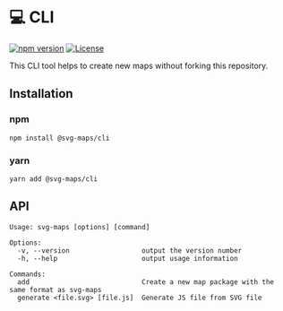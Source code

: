 # 💻 CLI

[![npm version](https://img.shields.io/npm/v/@svg-maps/cli)](https://www.npmjs.com/package/@svg-maps/cli)
[![License](https://img.shields.io/github/license/VictorCazanave/svg-maps/cli?color=blue)](https://github.com/VictorCazanave/svg-maps/blob/master/packages/cli/LICENSE)

This CLI tool helps to create new maps without forking this repository.

## Installation

### npm

`npm install @svg-maps/cli`

### yarn

`yarn add @svg-maps/cli`

## API

```
Usage: svg-maps [options] [command]

Options:
  -v, --version                  output the version number
  -h, --help                     output usage information

Commands:
  add                            Create a new map package with the same format as svg-maps
  generate <file.svg> [file.js]  Generate JS file from SVG file
```
